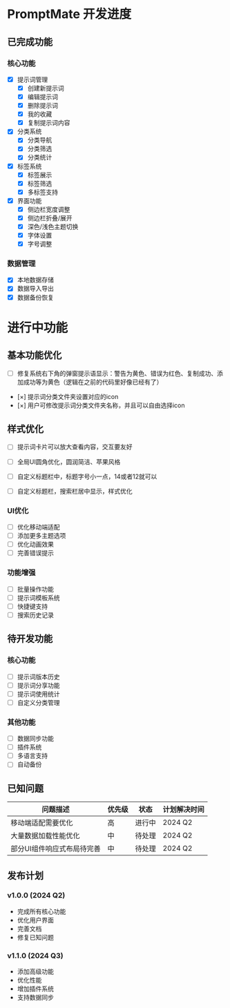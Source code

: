 # PromptMate 开发进度

## 已完成功能

### 核心功能
- [x] 提示词管理
  - [x] 创建新提示词
  - [x] 编辑提示词
  - [x] 删除提示词
  - [x] 我的收藏
  - [x] 复制提示词内容
  
- [x] 分类系统
  - [x] 分类导航
  - [x] 分类筛选
  - [x] 分类统计
  
- [x] 标签系统
  - [x] 标签展示
  - [x] 标签筛选
  - [x] 多标签支持

- [x] 界面功能
  - [x] 侧边栏宽度调整
  - [x] 侧边栏折叠/展开
  - [x] 深色/浅色主题切换
  - [x] 字体设置
  - [x] 字号调整

### 数据管理
- [x] 本地数据存储
- [x] 数据导入导出
- [x] 数据备份恢复

# 进行中功能

## 基本功能优化
- [ ] 修复系统右下角的弹窗提示语显示：警告为黄色、错误为红色、复制成功、添加成功等为黄色（逻辑在之前的代码里好像已经有了）
- [×] 提示词分类文件夹设置对应的icon
- [×] 用户可修改提示词分类文件夹名称，并且可以自由选择icon

## 样式优化
- [ ] 提示词卡片可以放大查看内容，交互要友好
- [ ] 全局UI圆角优化，圆润简洁、苹果风格
- [ ] 自定义标题栏中，标题字号小一点，14或者12就可以
- [ ] 自定义标题栏，搜索栏居中显示，样式优化


### UI优化
- [ ] 优化移动端适配
- [ ] 添加更多主题选项
- [ ] 优化动画效果
- [ ] 完善错误提示

### 功能增强
- [ ] 批量操作功能
- [ ] 提示词模板系统
- [ ] 快捷键支持
- [ ] 搜索历史记录

## 待开发功能

### 核心功能
- [ ] 提示词版本历史
- [ ] 提示词分享功能
- [ ] 提示词使用统计
- [ ] 自定义分类管理

### 其他功能
- [ ] 数据同步功能
- [ ] 插件系统
- [ ] 多语言支持
- [ ] 自动备份

## 已知问题

| 问题描述 | 优先级 | 状态 | 计划解决时间 |
|---------|-------|------|------------|
| 移动端适配需要优化 | 高 | 进行中 | 2024 Q2 |
| 大量数据加载性能优化 | 中 | 待处理 | 2024 Q2 |
| 部分UI组件响应式布局待完善 | 中 | 待处理 | 2024 Q2 |

## 发布计划

### v1.0.0 (2024 Q2)
- 完成所有核心功能
- 优化用户界面
- 完善文档
- 修复已知问题

### v1.1.0 (2024 Q3)
- 添加高级功能
- 优化性能
- 增加插件系统
- 支持数据同步 